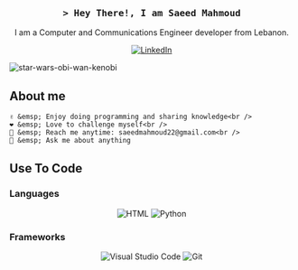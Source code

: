<!-- Intro section -->
<h3 align="center">
    <samp>&gt; Hey There!, I am <b>Saeed Mahmoud</b></samp>
</h3>

<!-- About me section -->
<p align="center">
    I am a Computer and Communications Engineer developer from Lebanon.
</p>

<!-- Social media badges -->
<p align="center">
    <a href="https://www.linkedin.com/in/saeed-mahmoud-17b8161b6/">
        <img src="https://img.shields.io/badge/LinkedIn-0077B5?style=for-the-badge&logo=linkedin&logoColor=white" alt="LinkedIn" />
    </a>
</p>

<!-- About me details -->
![star-wars-obi-wan-kenobi](https://github.com/Saeed-Mahmoud/Saeed-Mahmoud/assets/61454170/ea25baef-c790-4947-896c-98fd0916e209)


## About me

<p>
    
    ✌️ &emsp; Enjoy doing programming and sharing knowledge<br />
    ❤️ &emsp; Love to challenge myself<br />
    📧 &emsp; Reach me anytime: saeedmahmoud22@gmail.com<br />
    💬 &emsp; Ask me about anything
</p>

<!-- Use To Code section -->
## Use To Code

### Languages
<p align="center">
    <img src="https://img.shields.io/badge/HTML5-E34F26?style=for-the-badge&logo=html5&logoColor=white" alt="HTML" />
    <img src="https://img.shields.io/badge/Python-3776AB?style=for-the-badge&logo=python&logoColor=white" alt="Python" />
</p>

### Frameworks
<p align="center">
    <img src="https://img.shields.io/badge/Visual%20Studio%20Code-007ACC?style=for-the-badge&logo=visual-studio-code&logoColor=white" alt="Visual Studio Code" />
    <img src="https://img.shields.io/badge/Git-F05032?style=for-the-badge&logo=git&logoColor=white" alt="Git" />
</p>
